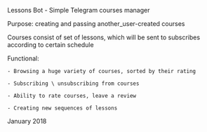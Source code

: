 Lessons Bot - Simple Telegram courses manager

Purpose: creating and passing another_user-created courses

Courses consist of set of lessons, which will be sent to subscribes according to certain schedule

Functional:

    - Browsing a huge variety of courses, sorted by their rating
    
    - Subscribing \ unsubscribing from courses
        
    - Ability to rate courses, leave a review
    
    - Creating new sequences of lessons

January 2018
